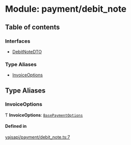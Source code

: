 # Module: payment/debit\_note

## Table of contents

### Interfaces

- [DebitNoteDTO](../interfaces/payment_debit_note.DebitNoteDTO)

### Type Aliases

- [InvoiceOptions](payment_debit_note#invoiceoptions)

## Type Aliases

### InvoiceOptions

Ƭ **InvoiceOptions**: [`BasePaymentOptions`](../interfaces/payment_config.BasePaymentOptions)

#### Defined in

[yajsapi/payment/debit_note.ts:7](https://github.com/golemfactory/yajsapi/blob/2663a15/yajsapi/payment/debit_note.ts#L7)
